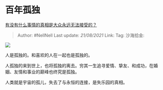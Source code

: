 # 百年孤独
[有没有什么事情的真相是大众永远无法接受的？](https://www.zhihu.com/question/271966117/answer/367102411)

> Author: #NellNell
> Last update: *21/08/2021*
> Link:
> Tag:
> 沙海拾金:

![](https://pic3.zhimg.com/80/v2-1df3191beeb14563ba92aa416e16cbd1_720w.jpg?source=c8b7c179)

人是孤独的。和喜欢的人在一起也是孤独的。

人孤独的来到世上，也将孤独的离去。穷其一生追寻爱情、挚友、和成功，在婚姻、友情和事业的巅峰也终究是孤独。

人类就是宇宙的孤儿，失去了与永恒的连接，是失乐园的真相。
